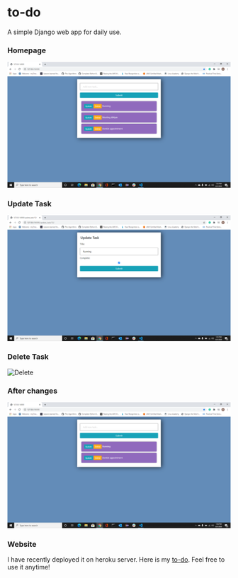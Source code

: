 # to-do

A simple Django web app for daily use.

### Homepage

![Home Page with few tasks added](imgs/homePage_tasks.png)

### Update Task

![Update](imgs/UpdateTask.png)

### Delete Task 

![Delete](imgs/deleteTasks.png)

### After changes

![Changes](imgs/deleted_task.png)

### Website

I have recently deployed it on heroku server. Here is my [to-do](https://nsn-todo.herokuapp.com/). Feel free to use it anytime!
